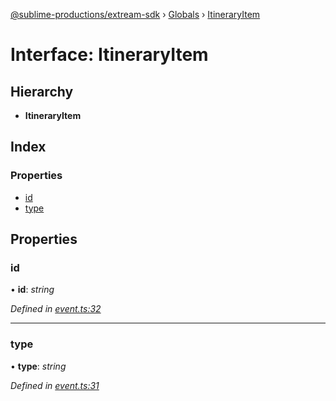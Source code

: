 [@sublime-productions/extream-sdk](../README.md) › [Globals](../globals.md) › [ItineraryItem](itineraryitem.md)

# Interface: ItineraryItem

## Hierarchy

* **ItineraryItem**

## Index

### Properties

* [id](itineraryitem.md#id)
* [type](itineraryitem.md#type)

## Properties

###  id

• **id**: *string*

*Defined in [event.ts:32](https://github.com/Extream-SaaS/ex-sdk/blob/3458c8e/src/event.ts#L32)*

___

###  type

• **type**: *string*

*Defined in [event.ts:31](https://github.com/Extream-SaaS/ex-sdk/blob/3458c8e/src/event.ts#L31)*
